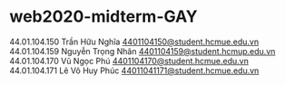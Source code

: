 # web2020-midterm-GAY
44.01.104.150 Trần Hữu Nghĩa 4401104150@student.hcmue.edu.vn
44.01.104.159 Nguyễn Trọng Nhân 4401104159@student.hcmup.edu.vn
44.01.104.170 Vũ Ngọc Phú 4401104170@student.hcmue.edu.vn
44.01.104.171 Lê Võ Huy Phúc 44011041171@student.hcmue.edu.vn